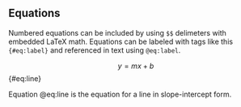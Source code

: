 ## Equations

Numbered equations can be included by using `$$` delimeters with embedded LaTeX
math. Equations can be labeled with tags like this `{#eq:label}` and referenced
in text using `@eq:label`.

$$ y = mx + b $$ {#eq:line}

Equation @eq:line is the equation for a line in slope-intercept form.